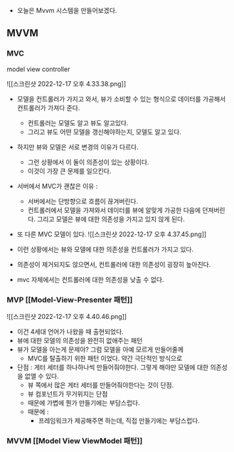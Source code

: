 
- 오늘은 Mvvm 시스템을 만들어보겠다. 


## MVVM 


### MVC 

model view controller 

![[스크린샷 2022-12-17 오후 4.33.38.png]]

- 모델을 컨트롤러가 가지고 와서, 뷰가 소비할 수 있는 형식으로 데이터를 가공해서 컨트롤러가 가져다 준다. 
	- 컨트롤러는 모델도 알고 뷰도 알고있다. 
	- 그리고 뷰도 어떤 모델을 갱신해야하는지, 모델도 알고 있다. 

- 하지만 뷰와 모델은 서로 변경의 이유가 다르다. 
	- 그런 상황에서 이 둘이 의존성이 있는 상황이다. 
	- 이것이 가장 큰 문제를 일으킨다. 



- 서버에서 MVC가 괜찮은 이유 : 
	- 서버에서는 단방향으로 흐름이 끊겨버린다. 
	- 컨트롤러에서 모델을 가져와서 데이터를 뷰에 알맞게 가공한 다음에 던져버린다. 그리고 모델은 뷰에 대한 의존성을 가지고 있지 않게 된다. 



- 또 다른 MVC 모델이 있다. 
![[스크린샷 2022-12-17 오후 4.37.45.png]]

- 이런 상황에서는 뷰와 모델에 대한 의존성을 컨트롤러가 가지고 있다. 
- 의존성이 제거되지도 않으면서, 컨트롤러에 대한 의존성이 굉장히 높아진다. 
- mvc 자체에서는 컨트롤러에 대한 의존성을 낮출 수 없다. 


### MVP [[Model-View-Presenter 패턴]]

![[스크린샷 2022-12-17 오후 4.40.46.png]]

- 이건 4세대 언어가 나왔을 때 출현되었다. 
- 뷰에 대한 모델의 의존성을 완전히 없애주는 패턴 
- 뷰가 모델을 아는게 문제야? 그럼 모델을 아예 모르게 만들어줄께 
	- MVC를 탈출하기 위한 패턴 이었다. 약간 극단적인 방식으로 
- 단점 : 게터 세터를 하나하나씩 만들어줘야한다. 그렇게 해야만 모델에 대한 의존성을 없앨 수 있다. 
	- 뷰 쪽에서 많은 게터 세터를 만들어줘야한다는 것이 단점. 
	- 뷰 컴포넌트가 무거위지는 단점 
	- 때문에 가볍에 뭔가 만들기에는 부담스럽다. 
	- 때문에 : 
		- 프레임워크가 제공해주면 하는데, 직접 만들기에는 부담스럽다. 


### MVVM [[Model View ViewModel 패턴]]


